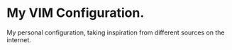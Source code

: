 # My VIM Configuration. 

My personal configuration,  taking inspiration from different sources on the internet.






